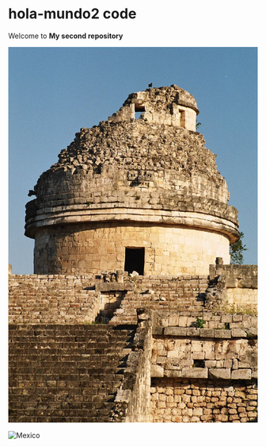 # hola-mundo2 code
Welcome to **My second repository**

![Chichen Itza](https://raw.githubusercontent.com/itztli/hola-mundo2/main/chichen.jpg)


![Mexico](https://upload.wikimedia.org/wikipedia/commons/thumb/f/fc/Flag_of_Mexico.svg/1920px-Flag_of_Mexico.svg.png)
